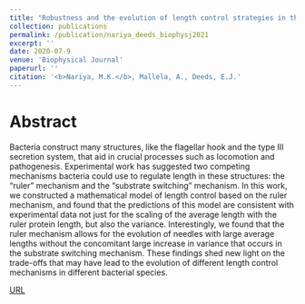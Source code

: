 ```yaml
---
title: "Robustness and the evolution of length control strategies in the type III secretion system and flagellar hook"
collection: publications
permalink: /publication/nariya_deeds_biophysj2021
excerpt: ''
date: 2020-07-9
venue: 'Biophysical Journal'
paperurl: ''
citation: '<b>Nariya, M.K.</b>, Mallela, A., Deeds, E.J.'
---
```

# Abstract
Bacteria construct many structures, like the flagellar hook and the type III secretion system, that aid in crucial processes such as locomotion and pathogenesis. Experimental work has suggested two competing mechanisms bacteria could use to regulate length in these structures: the “ruler” mechanism and the “substrate switching” mechanism. In this work, we constructed a mathematical model of length control based on the ruler mechanism, and found that the predictions of this model are consistent with experimental data not just for the scaling of the average length with the ruler protein length, but also the variance. Interestingly, we found that the ruler mechanism allows for the evolution of needles with large average lengths without the concomitant large increase in variance that occurs in the substrate switching mechanism. These findings shed new light on the trade-offs that may have lead to the evolution of different length control mechanisms in different bacterial species.

[URL](https://www.sciencedirect.com/science/article/abs/pii/S0006349521005579)
